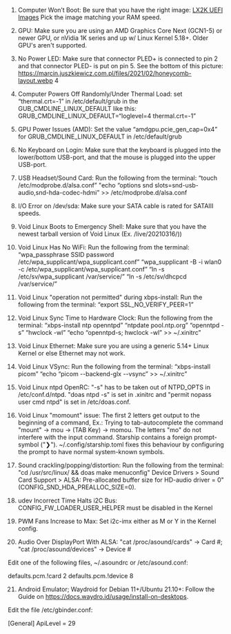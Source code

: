 1. Computer Won’t Boot: Be sure that you have the right image: [LX2K UEFI Images](https://images.solid-run.com/LX2k/lx2160a_uefi) Pick the image matching your RAM speed.

2. GPU: Make sure you are using an AMD Graphics Core Next (GCN1-5) or newer GPU, or nVidia 1K series and up w/ Linux Kernel 5.18+. Older GPU's aren't supported.

3. No Power LED: Make sure that connector PLED+ is connected to pin 2 and that connector PLED- is put on pin 5. See the bottom of this picture:
https://marcin.juszkiewicz.com.pl/files/2021/02/honeycomb-layout.webp 4

4. Computer Powers Off Randomly/Under Thermal Load:
set “thermal.crt=-1” in /etc/default/grub in the GUB_CMDLINE_LINUX_DEFAULT like this: GRUB_CMDLINE_LINUX_DEFAULT=“loglevel=4 thermal.crt=-1”

5. GPU Power Issues (AMD): Set the value “amdgpu.pcie_gen_cap=0x4” for GRUB_CMDLINE_LINUX_DEFAULT in /etc/default/grub

6. No Keyboard on Login: Make sure that the keyboard is plugged into the lower/bottom USB-port, and that the mouse is plugged into the upper USB-port.

7. USB Headset/Sound Card: Run the following from the terminal: 
“touch /etc/modprobe.d/alsa.conf” "echo “options snd slots=snd-usb-audio,snd-hda-codec-hdmi” >> /etc/modprobe.d/alsa.conf

8. I/O Error on /dev/sda: Make sure your SATA cable is rated for SATAIII speeds.

9. Void Linux Boots to Emergency Shell: Make sure that you have the newest tarball version of Void Linux (Ex. /live/20210316/))

10. Void Linux Has No WiFi: Run the following from the terminal: 
“wpa_passphrase SSID password /etc/wpa_supplicant/wpa_supplicant.conf” “wpa_supplicant -B -i wlan0 -c /etc/wpa_supplicant/wpa_supplicant.conf” “ln -s /etc/sv/wpa_supplicant /var/service/” “ln -s /etc/sv/dhcpcd /var/service/”

11. Void Linux "operation not permitted" during xbps-install: Run the following from the terminal: 
“export SSL_NO_VERIFY_PEER=1”

12. Void Linux Sync Time to Hardware Clock: Run the following from the terminal: 
“xbps-install ntp openntpd” “ntpdate pool.ntp.org” “openntpd -s” “hwclock -wl” “echo “openntpd-s; hwclock -wl” >> ~/.xinitrc”

13. Void Linux Ethernet: Make sure you are using a generic 5.14+ Linux Kernel or else Ethernet may not work.

14. Void Linux VSync: Run the following from the terminal: 
“xbps-install picom” “echo “picom --backend-glx --vsync” >> ~/.xinitrc”

15. Void Linux ntpd OpenRC: "-s" has to be taken out of NTPD_OPTS in /etc/conf.d/ntpd. "doas ntpd -s" is set in .xinitrc and "permit nopass user cmd ntpd" is set in /etc/doas.conf.

16. Void Linux "momount" issue: The first 2 letters get output to the beginning of a command, Ex.: Trying to tab-autocomplete the command "mount" -> mou -> (TAB Key) -> momou. The letters "mo" do not interfere with the input command. Starship contains a foreign prompt-symbol ("❯").
~/.config/starship.toml fixes this behaviour by configuring the prompt to have normal system-known symbols.

17. Sound crackling/popping/distortion: Run the following from the terminal: 
"cd /usr/src/linux/ && doas make menuconfig" Device Drivers > Sound Card Support > ALSA: Pre-allocated buffer size for HD-audio driver = 0" (CONFIG_SND_HDA_PREALLOC_SIZE=0).

18. udev Incorrect Time Halts i2C Bus: CONFIG_FW_LOADER_USER_HELPER must be disabled in the Kernel

19. PWM Fans Increase to Max: Set i2c-imx either as M or Y in the Kernel config. 

20. Audio Over DisplayPort With ALSA: "cat /proc/asound/cards" -> Card #; "cat /proc/asound/devices" -> Device #

Edit one of the following files, ~/.asoundrc or /etc/asound.conf:

defaults.pcm.!card 2
defaults.pcm.!device 8

21. Android Emulator; Waydroid for Debian 11+/Ubuntu 21.10+: Follow the Guide on https://docs.waydro.id/usage/install-on-desktops.

Edit the file /etc/gbinder.conf:

[General]
ApiLevel = 29
